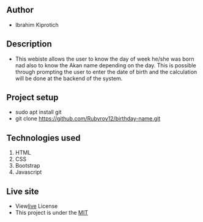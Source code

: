 ## Author
- Ibrahim Kiprotich
## Description
- This webiste allows the user to know the day of week he/she was born nad also to know the Akan name depending on the day. This is possible through prompting the user to enter the date of birth and the calculation will be done at the backend of the system.
## Project setup
- sudo apt install git
- git clone https://github.com/Rubyroy12/birthday-name.git
## Technologies used
1. HTML
2. CSS 
3. Bootstrap
4. Javascript
## Live site
- View[live]()
License
- This project is under the [MIT](LICENSE.md)
